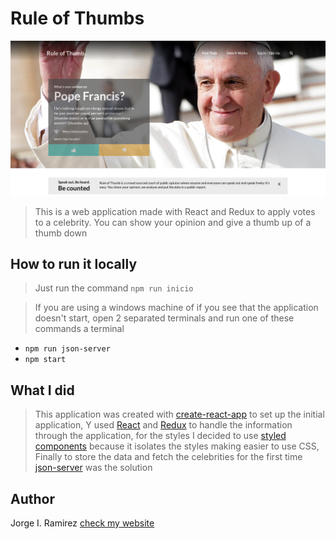 # Rule of Thumbs
![app image](https://raw.githubusercontent.com/Shinkei/ruleOfThump/master/app.jpg)
> This is a web application made with React and Redux to apply votes to a celebrity.
You can show your opinion and give a thumb up of a thumb down

## How to run it locally
> Just run the command
`npm run inicio`

>If you are using a windows machine of if you see that the application doesn't start, open 2 separated terminals and run one of these commands a terminal 
- `npm run json-server`
- `npm start`

## What I did
> This application was created with [create-react-app](https://github.com/facebook/create-react-app) to set up the initial application, Y used [React](https://reactjs.org/) and [Redux](https://redux.js.org/) to handle the information through the application, for the styles I decided to use [styled components](https://www.styled-components.com/) because it isolates the styles making easier to use CSS, Finally to store the data and fetch the celebrities for the first time [json-server](https://github.com/typicode/json-server) was the solution

## Author
Jorge I. Ramirez 
[check my website](http://shinkei.github.io)